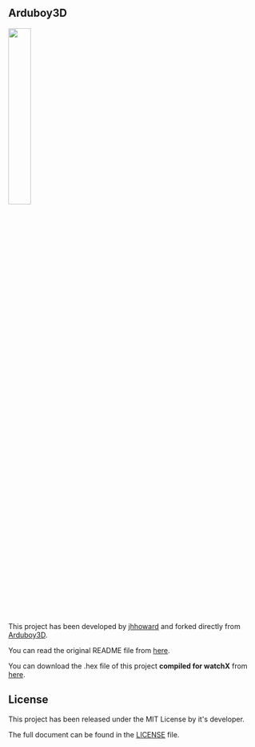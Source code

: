 ## **Arduboy3D**

<img src="Images/demo.gif" width="30%"><br/>

This project has been developed by [jhhoward][1] and forked directly from [Arduboy3D][2].

You can read the original README file from [here][3].

You can download the .hex file of this project **compiled for watchX** from [here][4].

## **License**

This project has been released under the MIT License by it's developer.

The full document can be found in the [LICENSE][5] file.

[1]: https://github.com/jhhoward
[2]: https://github.com/jhhoward/Arduboy3D
[3]: https://github.com/argeX-official/Game-Arduboy3D/blob/master/OLD_readme.md
[4]: https://github.com/argeX-official/Game-Arduboy3D/releases/
[5]: https://github.com/argeX-official/Game-Arduboy3D/blob/master/LICENSE
